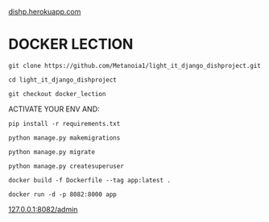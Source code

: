 [dishp.herokuapp.com](https://dishp.herokuapp.com)


# DOCKER LECTION
```
git clone https://github.com/Metanoia1/light_it_django_dishproject.git

```
```
cd light_it_django_dishproject

```
```
git checkout docker_lection

```
ACTIVATE YOUR ENV AND:
```
pip install -r requirements.txt

```
```
python manage.py makemigrations

```
```
python manage.py migrate 

```
```
python manage.py createsuperuser

```

```
docker build -f Dockerfile --tag app:latest .

```

```
docker run -d -p 8082:8000 app

```
[127.0.0.1:8082/admin](http://127.0.0.1:8082/admin/)
